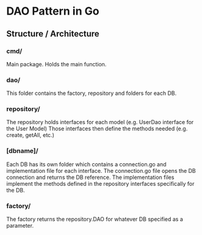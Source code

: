 # DAO Pattern in Go

## Structure / Architecture

### cmd/
Main package. Holds the main function.

### dao/
This folder contains the factory, repository and folders for each DB.

### repository/
The repository holds interfaces for each model (e.g. UserDao interface for the User Model)
Those interfaces then define the methods needed (e.g. create, getAll, etc.)

### [dbname]/
Each DB has its own folder which contains a connection.go and implementation file for each interface.
The connection.go file opens the DB connection and returns the DB reference.
The implementation files implement the methods defined in the repository interfaces specifically for the DB.

### factory/
The factory returns the repository.DAO for whatever DB specified as a parameter.
